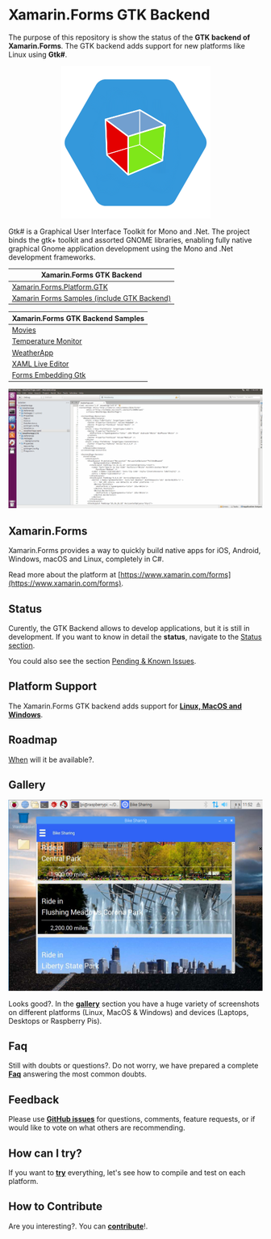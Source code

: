 # Xamarin.Forms GTK Backend

The purpose of this repository is show the status of the **GTK backend of Xamarin.Forms**. The GTK backend adds support for new platforms like Linux using **Gtk#**. 

<p align="center">
<img src="images/xamagongtk.png" />
</p>

Gtk# is a Graphical User Interface Toolkit for Mono and .Net. The project binds the gtk+ toolkit and assorted GNOME libraries, enabling fully native graphical Gnome application development using the Mono and .Net development frameworks.

Xamarin.Forms GTK Backend | 
------ | 
[Xamarin.Forms.Platform.GTK](https://github.com/PlainConcepts/Xamarin.Forms/tree/gtk) |
[Xamarin Forms Samples (include GTK Backend)](https://github.com/jsuarezruiz/xamarin-forms-samples/tree/gtk) |

Xamarin.Forms GTK Backend Samples | 
------ | 
[Movies](https://github.com/jsuarezruiz/xamarin-forms-gtk-movies-sample) |
[Temperature Monitor](https://github.com/jsuarezruiz/xamarin-forms-gtk-iot-samples) |
[WeatherApp](https://github.com/jsuarezruiz/xamarin-forms-gtk-weather-sample) |
[XAML Live Editor](https://github.com/jsuarezruiz/FormsGtkLive) |
[Forms Embedding Gtk](https://github.com/jsuarezruiz/forms-embedding-gtk) |

<p align="center">
<img src="images/weather-debug-linux.gif" />
</p>

## Xamarin.Forms

Xamarin.Forms provides a way to quickly build native apps for iOS, Android, Windows, macOS and Linux, completely in C#.

Read more about the platform at [https://www.xamarin.com/forms](https://www.xamarin.com/forms).

## Status

Curently, the GTK Backend allows to develop applications, but it is still in development. If you want to know in detail the **status**, navigate to the [Status section](Status.md).

You could also see the section [Pending & Known Issues](Issues-Pending.md).

## Platform Support

The Xamarin.Forms GTK backend adds support for **[Linux, MacOS and Windows](Platform-Support.md)**.

## Roadmap

[When](Roadmap.md) will it be available?. 

## Gallery

![GTK Backend](images/gtk-backend.png)

Looks good?. In the **[gallery](Gallery.md)** section you have a huge variety of screenshots on different platforms (Linux, MacOS & Windows) and devices (Laptops, Desktops or Raspberry Pis).

## Faq

Still with doubts or questions?. Do not worry, we have prepared a complete **[Faq](Faq.md)** answering the most common doubts.

## Feedback

Please use **[GitHub issues](https://github.com/jsuarezruiz/forms-gtk-progress/issues)** for questions, comments, feature requests, or if would like to vote on what others are recommending.

## How can I try?

If you want to [**try**](How-Compile.md) everything, let's see how to compile and test on each platform.

## How to Contribute

Are you interesting?. You can **[contribute](How-Contribute.md)**!.
